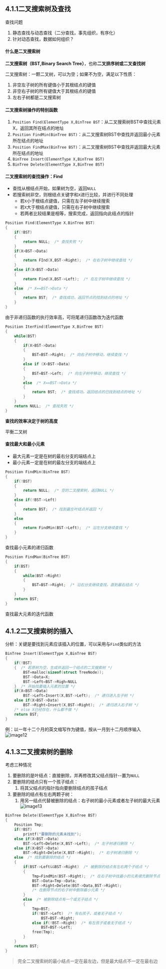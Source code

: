 ## 4.1.1二叉搜索树及查找
查找问题
1. 静态查找与动态查找（二分查找，事先组织，有序化）
2. 针对动态查找，数据如何组织？

#### 什么是二叉搜索树
**二叉搜索树（BST,Binary Search Tree）**，也称**二叉排序树或二叉查找树**

二叉搜索树：一颗二叉树，可以为空；如果不为空，满足以下性质：
1. 非空左子树的所有键值小于其根结点的键值
2. 非空右子树的所有键值大于其根结点的键值
3. 左右子树都是二叉搜索树

#### 二叉搜索树操作的特别函数
1. `Position Find(ElementType X,BinTree BST`：从二叉搜索树BST中查找元素X，返回其所在结点的地址
2. `Position FindMin(BinTree BST)`：从二叉搜索树BST中查找并返回最小元素所在结点的地址
3. `Position FindMax(BinTree BST)`：从二叉搜索树BST中查找并返回最大元素所在结点的地址
4. `BinTree Insert(ElementType X,BinTree BST)`
5. `BinTree Delete(ElementType X,BinTree BST)`

#### 二叉搜索树的查找操作：Find
* 查找从根结点开始，如果树为空，返回`NULL`
* 若搜索树非空，则根结点关键字和`X`进行比较，并进行不同处理
	* 若`X`小于根结点键值，只需在左子树中继续搜索
	* 若`X`大于根结点键值，只需在右子树中继续搜索
	* 若两者比较结果是相等，搜索完成，返回指向此结点的指针

```C
Position Find(ElementType X,BinTree BST)
{
    if(!BST)
    {
        return NULL;  /* 查找失败 */
    }
    if(X>BST->Data)
    {
        return FInd(X,BST->Right);  /* 在右子树中继续查找 */
    }
    else if(X<BST->Data)
    {
        return Find(X,BST->Left);  /* 在左子树中继续查找 */
    }
    else  /* X==BST->Data */
    {
        return BST;  /* 查找成功，返回节点的找到结点的地址 */
    }
}
```
由于非递归函数的执行效率高，可将尾递归函数改为迭代函数
```C
Position IterFind(ElementType X,BinTree BST)
{
    while(BST)
    {
        if(X>BST->Data)
        {
            BST=BST->Right;  /* 向右子树中移动，继续查找 */
        }
        else if (X<BST->Data)
        {
            BST=BST->Left;  /* 向左子树中移动，继续查找 */
        }
        else  /* X==BST->Data */
        {
            return BST;  /* 查找成功，返回结点的已找到结点的地址 */
        }
    }
    return NULL;  /* 查找失败 */
}
```
**查找的效率决定于树的高度**

平衡二叉树
#### 查找最大和最小元素
* 最大元素一定是在树的最右分支的端结点上
* 最小元素一定是在树的最左分支的端结点上

```C
Position FindMin(BinTree BST)
{
    if(!BST)
    {
        return NULL;  /* 空的二叉搜索树，返回NULL */
    }
    else if(!BST->Left)
    {
        return BST;  /* 找到最左叶结点并返回 */
    }
    else
    {
        return FindMin(BST->Left);  /* 沿左分支继续查找 */
    }
}
```
查找最小元素的递归函数
```C
Position FindMax(BinTree BST)
{
    if(BST)
    {
        while(BST->Right)
        {
            BST=BST->Right;  /* 沿右分支继续查找，直到最右结点 */
        }
    }
    return BST;
}
```
查找最大元素的迭代函数
## 4.1.2二叉搜索树的插入
分析：关键是要找到元素应该插入的位置，可以采用与`Find`类似的方法
```C
BinTree Insert(ElementType X,BinTree BST)
{
    if(!BST)
    {  /* 若原树为空，生成并返回一个结点的二叉搜索树 */
        BST=malloc(sizeof(struct TreeNode));
        BST->Data=X;
        BST->Left=BST->Righ=NULL
    }  /* 开始找要插入元素的位置 */
    if(X<BST->Data)
        BST->Left=Insert(X,BST->Left);  /* 递归进入左子树 */
    else if(X>BST->Data)
        BST->Right=Insert(X,BST->Right);  /* 递归进入右子树 */
    /* else X已经存在，什么都不做 */
    return BST;
}
```
例：以一年十二个月的英文缩写作为键值，按从一月到十二月顺序输入
![image12](image/image12.png)
## 4.1.3二叉搜索树的删除
考虑三种情况
1. 要删除的是叶结点：直接删除，并再修改其父结点指针--置为`NULL`
2. 要删除的结点只有一个孩子结点：
	1. 将其父结点的指针指向要删除结点的孩子结点
3. 要删除的结点有左右两颗子树：
	1. 用另一结点代替被删除的结点：右子树的最小元素或者左子树的最大元素
![image13](image/image13.png)
```C
BinTree Delete(ElementType X,BinTree BST)
{
    Position Tmp;
    if(!BST)
        printf("要删除的元素未找到");
    else if(X<BST->Data)
        BST->Left=Delete(X,BST->Left);  /* 左子树递归删除 */
    else if(X>BST->Data)
        BST->Right=Delete(X,BST->Right);  /* 右子树递归删除 */
    else  /* 找到要删除的结点 */
    {
        if(BST->Left&&BST->Right)  /* 被删除的结点有左右两个子结点 */
        {
            Tmp=FindMin(BST->Right);  /* 在右子树中找最小的元素填充删除节点 */
            BST->Data=Tmp->Data;
            BST->Right=Delete(BST->Data,BST->Right);
            /* 在删除节点的右子树中删除最小元素 */
        }
        else  /* 被删除结点有一个或无子结点 */
        {
            Tmp=BST;
            if(!BST->Left)  /* 有右孩子，或者无子结点 */
                BST=BST->Right;
            else if(!BST->Right)  /* 有左孩子或者无子结点 */
                BST=BST->Left;
            free(Tmp);
        }
    }
    return BST;
}
```
>完全二叉搜索树的最小结点一定在最左边，但是最大结点不一定在最右边